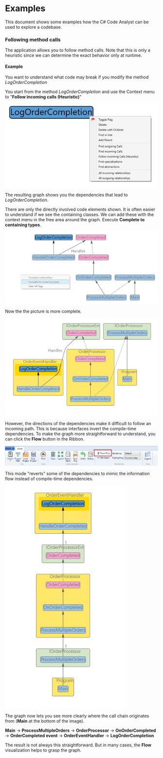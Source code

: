 # Examples

This document shows some examples how the C# Code Analyst can be used to explore a codebase.

### Following method calls

The application allows you to follow method calls. Note that this is only a heuristic since we can determine the exact behavior only at runtime.

#### Example ####

You want to understand what code may break if you modify the method *LogOrderCompletion*

You start from the method *LogOrderCompletion* and use the Context menu to "**Follow incoming calls (Heuristic)**"

![](../Images/example-start.png)



The resulting graph shows you the dependencies that lead to *LogOrderCompletion*.

There are only the directly involved code elements shown. It is often easier to understand if we see the containing classes. We can add these with the context menu in the free area around the graph. Execute **Complete to containing types**.



![](../Images/example-call-graph2.png)



Now the the picture is more complete.



![](../Images/example-compile-time-dependencies2.png)

However, the directions of the dependencies make it difficult to follow an incoming path. This is because interfaces invert the compile-time dependencies. To make the graph more straightforward to understand, you can click the **Flow** button in the Ribbon. 



![](../Images/ribbon-flow.png)



This mode "reverts" some of the dependencies to mimic the information flow instead of compile-time dependencies.



![](../Images/example-information-flow2.png)

The graph now lets you see more clearly where the call chain originates from (**Main** at the bottom of the image).

**Main** → **ProcessMultipleOrders** → **OrderProcessor** → **OnOrderCompleted** → 
**OrderCompleted event** → **OrderEventHandler** → **LogOrderCompletion**



The result is not always this straightforward. But in many cases, the **Flow** visualization helps to grasp the graph.
